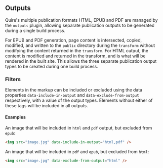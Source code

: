 ## Outputs
Quire's multiple publication formats HTML, EPUB and PDF are managed by the `outputs` plugin, allowing separate publication outputs to be generated during a single build process.

For EPUB and PDF generation, page content is intersected, copied, modified, and written to the `public` directory during the `transform` without modifying the content returned in the `transform`. For HTML output, the content is modified and returned in the transform, and is what will be rendered in the built site. This allows the three separate publication output types to be created during one build process.

### Filters
Elements in the markup can be included or excluded using the data properties `data-include-in-output` and `data-exclude-from-output` respectively, with a value of the output types. Elements without either of these tags will be included in all outputs.

#### Examples
An image that will be included in `html` and `pdf` output, but excluded from `epub`:
```html
<img src="image.jpg" data-include-in-output="html,pdf" />
```


An image that will be included in `pdf` and `epub`, but excluded from `html`:
```html
<img src="image.jpg" data-exclude-from-output="html" />
```
